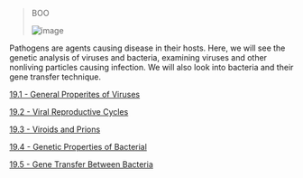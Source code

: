 > BOO
>
> ![image](https://github.com/MCBasterSheet/MCBasterSheet/assets/157453648/20f7d575-e0fb-4aa3-805b-64002d795677)

Pathogens are agents causing disease in their hosts. Here, we will see the genetic analysis of viruses and bacteria, examining viruses and other nonliving particles causing infection. We will also look into bacteria and their gene transfer technique.

[19.1 - General Properites of Viruses](https://github.com/MCBasterSheet/MCBasterSheet/blob/main/MCB150/pages/SubChapters/Chapter%2019/19.1%20-%20General%20Properties%20of%20Viruses.md)

[19.2 - Viral Reproductive Cycles](https://github.com/MCBasterSheet/MCBasterSheet/blob/main/MCB150/pages/SubChapters/Chapter%2019/19.2%20-%20Viral%20Reproductive%20Cycles.md)

[19.3 - Viroids and Prions](https://github.com/MCBasterSheet/MCBasterSheet/blob/main/MCB150/pages/SubChapters/Chapter%2019/19.3%20-%20Viroids%20and%20Prions.md)

[19.4 - Genetic Properties of Bacterial](https://github.com/MCBasterSheet/MCBasterSheet/blob/main/MCB150/pages/SubChapters/Chapter%2019/19.4%20-%20Genetic%20Properties%20of%20Bacteria.md)

[19.5 - Gene Transfer Between Bacteria](https://github.com/MCBasterSheet/MCBasterSheet/blob/main/MCB150/pages/SubChapters/Chapter%2019/19.5%20-%20Gene%20Transfer%20Between%20Bacteria.md)
